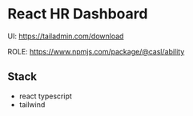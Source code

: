 # React HR Dashboard

UI: https://tailadmin.com/download

ROLE: https://www.npmjs.com/package/@casl/ability

## Stack
- react typescript
- tailwind